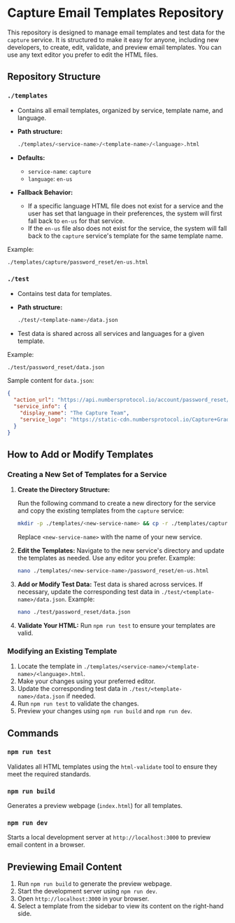 # Capture Email Templates Repository

This repository is designed to manage email templates and test data for the `capture` service. It is structured to make it easy for anyone, including new developers, to create, edit, validate, and preview email templates. You can use any text editor you prefer to edit the HTML files.

## Repository Structure

### `./templates`

- Contains all email templates, organized by service, template name, and language.
- **Path structure:**

  ```sh
  ./templates/<service-name>/<template-name>/<language>.html
  ```

- **Defaults:**
  - `service-name`: `capture`
  - `language`: `en-us`

- **Fallback Behavior:**
  - If a specific language HTML file does not exist for a service and the user has set that language in their preferences, the system will first fall back to `en-us` for that service.
  - If the `en-us` file also does not exist for the service, the system will fall back to the `capture` service's template for the same template name.

Example:

```sh
./templates/capture/password_reset/en-us.html
```

### `./test`

- Contains test data for templates.
- **Path structure:**

  ```sh
  ./test/<template-name>/data.json
  ```

- Test data is shared across all services and languages for a given template.

Example:

```sh
./test/password_reset/data.json
```

Sample content for `data.json`:

```json
{
  "action_url": "https://api.numbersprotocol.io/account/password_reset/0/0",
  "service_info": {
    "display_name": "The Capture Team",
    "service_logo": "https://static-cdn.numbersprotocol.io/Capture+GradWhite+App.png"
  }
}
```

## How to Add or Modify Templates

### Creating a New Set of Templates for a Service

1. **Create the Directory Structure:**

   Run the following command to create a new directory for the service and copy the existing templates from the `capture` service:

   ```bash
   mkdir -p ./templates/<new-service-name> && cp -r ./templates/capture/* ./templates/<new-service-name>/
   ```

   Replace `<new-service-name>` with the name of your new service.

2. **Edit the Templates:**
   Navigate to the new service's directory and update the templates as needed. Use any editor you prefer.
   Example:

   ```sh
   nano ./templates/<new-service-name>/password_reset/en-us.html
   ```

3. **Add or Modify Test Data:**
   Test data is shared across services. If necessary, update the corresponding test data in `./test/<template-name>/data.json`.
   Example:

   ```sh
   nano ./test/password_reset/data.json
   ```

4. **Validate Your HTML:**
   Run `npm run test` to ensure your templates are valid.

### Modifying an Existing Template

1. Locate the template in `./templates/<service-name>/<template-name>/<language>.html`.
2. Make your changes using your preferred editor.
3. Update the corresponding test data in `./test/<template-name>/data.json` if needed.
4. Run `npm run test` to validate the changes.
5. Preview your changes using `npm run build` and `npm run dev`.

## Commands

### `npm run test`

Validates all HTML templates using the `html-validate` tool to ensure they meet the required standards.

### `npm run build`

Generates a preview webpage (`index.html`) for all templates.

### `npm run dev`

Starts a local development server at `http://localhost:3000` to preview email content in a browser.

## Previewing Email Content

1. Run `npm run build` to generate the preview webpage.
2. Start the development server using `npm run dev`.
3. Open `http://localhost:3000` in your browser.
4. Select a template from the sidebar to view its content on the right-hand side.
